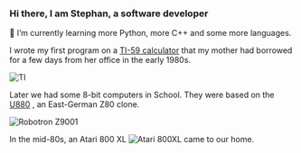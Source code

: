 ### Hi there, I am Stephan, a software developer 

🌱 I’m currently learning more Python, more C++ and some more languages. 

I wrote my first program on a [TI-59 calculator](https://en.wikipedia.org/wiki/TI-59_/_TI-58)
that my mother had borrowed for a few days from her office in the early 1980s.

![TI](https://upload.wikimedia.org/wikipedia/commons/0/03/TI-59.jpg)          

Later we had some 8-bit computers in School. They were based on the [U880](https://en.wikipedia.org/wiki/U880) , an East-German Z80 clone.

![Robotron Z9001](https://upload.wikimedia.org/wikipedia/commons/thumb/c/cd/Robotron-KC87-1.jpg/120px-Robotron-KC87-1.jpg)

In the mid-80s, an Atari 800 XL ![Atari 800XL](https://upload.wikimedia.org/wikipedia/commons/thumb/b/bf/Atari-800XL.jpg/280px-Atari-800XL.jpg) came to our home.



<!--
**swiesenhuetter/swiesenhuetter** is a ✨ _special_ ✨ repository because its `README.md` (this file) appears on your GitHub profile.

Here are some ideas to get you started:

- 🔭 I’m currently working on Python experiments
- 🌱 I’m currently learning Python
- 👯 I’m looking to collaborate on ...
- 🤔 I’m looking for help with ...
- 💬 Ask me about ...
- 📫 How to reach me: ...
- 😄 Pronouns: ...
- ⚡ Fun fact: ...
-->
